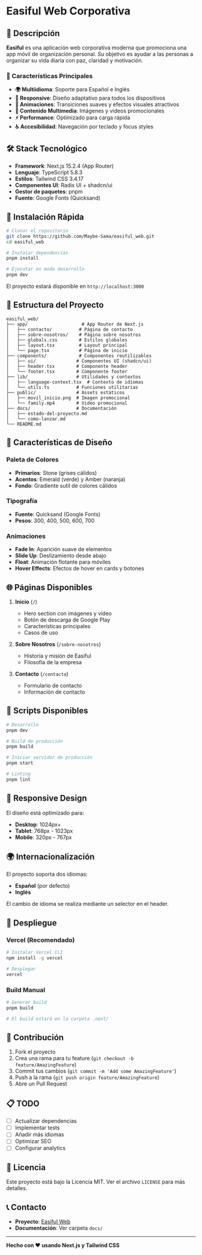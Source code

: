 # Easiful Web Corporativa

## 🌟 Descripción

**Easiful** es una aplicación web corporativa moderna que promociona una app móvil de organización personal. Su objetivo es ayudar a las personas a organizar su vida diaria con paz, claridad y motivación.

### 🎯 Características Principales

- **🌍 Multiidioma**: Soporte para Español e Inglés
- **📱 Responsive**: Diseño adaptativo para todos los dispositivos
- **🎨 Animaciones**: Transiciones suaves y efectos visuales atractivos
- **🎥 Contenido Multimedia**: Imágenes y videos promocionales
- **⚡ Performance**: Optimizado para carga rápida
- **♿ Accesibilidad**: Navegación por teclado y focus styles

## 🛠️ Stack Tecnológico

- **Framework**: Next.js 15.2.4 (App Router)
- **Lenguaje**: TypeScript 5.8.3
- **Estilos**: Tailwind CSS 3.4.17
- **Componentes UI**: Radix UI + shadcn/ui
- **Gestor de paquetes**: pnpm
- **Fuente**: Google Fonts (Quicksand)

## 🚀 Instalación Rápida

```bash
# Clonar el repositorio
git clone https://github.com/Maybe-Sama/easiful_web.git
cd easiful_web

# Instalar dependencias
pnpm install

# Ejecutar en modo desarrollo
pnpm dev
```

El proyecto estará disponible en `http://localhost:3000`

## 📁 Estructura del Proyecto

```
easiful_web/
├── app/                    # App Router de Next.js
│   ├── contacto/          # Página de contacto
│   ├── sobre-nosotros/    # Página sobre nosotros
│   ├── globals.css        # Estilos globales
│   ├── layout.tsx         # Layout principal
│   └── page.tsx           # Página de inicio
├── components/            # Componentes reutilizables
│   ├── ui/               # Componentes UI (shadcn/ui)
│   ├── header.tsx        # Componente header
│   └── footer.tsx        # Componente footer
├── lib/                  # Utilidades y contextos
│   ├── language-context.tsx  # Contexto de idiomas
│   └── utils.ts          # Funciones utilitarias
├── public/               # Assets estáticos
│   ├── movil_inicio.png  # Imagen promocional
│   └── family.mp4        # Video promocional
├── docs/                 # Documentación
│   ├── estado-del-proyecto.md
│   └── como-lanzar.md
└── README.md
```

## 🎨 Características de Diseño

### Paleta de Colores
- **Primarios**: Stone (grises cálidos)
- **Acentos**: Emerald (verde) y Amber (naranja)
- **Fondo**: Gradiente sutil de colores cálidos

### Tipografía
- **Fuente**: Quicksand (Google Fonts)
- **Pesos**: 300, 400, 500, 600, 700

### Animaciones
- **Fade In**: Aparición suave de elementos
- **Slide Up**: Deslizamiento desde abajo
- **Float**: Animación flotante para móviles
- **Hover Effects**: Efectos de hover en cards y botones

## 🌐 Páginas Disponibles

1. **Inicio** (`/`)
   - Hero section con imágenes y video
   - Botón de descarga de Google Play
   - Características principales
   - Casos de uso

2. **Sobre Nosotros** (`/sobre-nosotros`)
   - Historia y misión de Easiful
   - Filosofía de la empresa

3. **Contacto** (`/contacto`)
   - Formulario de contacto
   - Información de contacto

## 🔧 Scripts Disponibles

```bash
# Desarrollo
pnpm dev

# Build de producción
pnpm build

# Iniciar servidor de producción
pnpm start

# Linting
pnpm lint
```

## 📱 Responsive Design

El diseño está optimizado para:
- **Desktop**: 1024px+
- **Tablet**: 768px - 1023px
- **Mobile**: 320px - 767px

## 🌍 Internacionalización

El proyecto soporta dos idiomas:
- **Español** (por defecto)
- **Inglés**

El cambio de idioma se realiza mediante un selector en el header.

## 🚀 Despliegue

### Vercel (Recomendado)
```bash
# Instalar Vercel CLI
npm install -g vercel

# Desplegar
vercel
```

### Build Manual
```bash
# Generar build
pnpm build

# El build estará en la carpeta .next/
```

## 🤝 Contribución

1. Fork el proyecto
2. Crea una rama para tu feature (`git checkout -b feature/AmazingFeature`)
3. Commit tus cambios (`git commit -m 'Add some AmazingFeature'`)
4. Push a la rama (`git push origin feature/AmazingFeature`)
5. Abre un Pull Request

## 📋 TODO

- [ ] Actualizar dependencias
- [ ] Implementar tests
- [ ] Añadir más idiomas
- [ ] Optimizar SEO
- [ ] Configurar analytics

## 📄 Licencia

Este proyecto está bajo la Licencia MIT. Ver el archivo `LICENSE` para más detalles.

## 📞 Contacto

- **Proyecto**: [Easiful Web](https://github.com/Maybe-Sama/easiful_web)
- **Documentación**: Ver carpeta `docs/`

---

**Hecho con ❤️ usando Next.js y Tailwind CSS** 